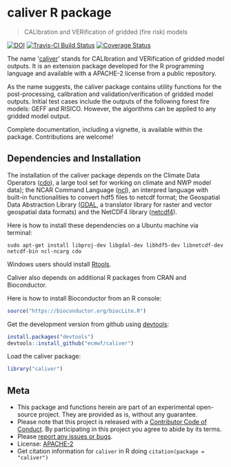 <!--
# Copyright 2016 European Centre for Medium-Range Weather Forecasts (ECMWF)
# This software is licensed under the terms of the Apache Licence Version 2.0 
# which can be obtained at http://www.apache.org/licenses/LICENSE-2.0. 
# In applying this licence, ECMWF does not waive the privileges and immunities 
# granted to it by virtue of its status as an intergovernmental organisation nor
# does it submit to any jurisdiction.
-->

# caliver R package

> CALIbration and VERification of gridded (fire risk) models

[![DOI](https://zenodo.org/badge/DOI/10.5281/zenodo.376613.svg)](https://doi.org/10.5281/zenodo.376613)
[![Travis-CI Build Status](https://travis-ci.org/ecmwf/caliver.svg?branch=master)](https://travis-ci.org/ecmwf/caliver)
[![Coverage Status](https://codecov.io/gh/ecmwf/caliver/master.svg)](https://codecov.io/github/ecmwf/caliver?branch=master)

The name '[caliver](https://github.com/ecmwf/caliver)' stands for CALIbration and VERification of gridded model outputs. It is an extension package developed for the R programming language and available with a APACHE-2 license from a public repository.

As the name suggests, the caliver package contains utility functions for the post-processing, calibration and validation/verification of gridded model outputs. Initial test cases include the outputs of the following forest fire models: GEFF and RISICO. However, the algorithms can be applied to any gridded model output.

Complete documentation, including a vignette, is available within the package. Contributions are welcome!

Dependencies and Installation
-----------------------------

The installation of the caliver package depends on the Climate Data Operators ([cdo](https://code.zmaw.de/projects/cdo/wiki)), a large tool set for working on climate and NWP model data); the NCAR Command Language ([ncl](https://www.ncl.ucar.edu/)), an interpred language with built-in functionalities to convert hdf5 files to netcdf format; the Geospatial Data Abstraction Library ([GDAL](http://www.gdal.org/), a translator library for raster and vector geospatial data formats) and the NetCDF4 library ([netcdf4](http://www.unidata.ucar.edu/software/netcdf/)).

Here is how to install these dependencies on a Ubuntu machine via terminal:

```
sudo apt-get install libproj-dev libgdal-dev libhdf5-dev libnetcdf-dev netcdf-bin ncl-ncarg cdo
```

Windows users should install [Rtools](https://cran.r-project.org/bin/windows/Rtools/). 

Caliver also depends on additional R packages from CRAN and Bioconductor. 

Here is how to install Bioconductor from an R console:

``` r
source("https://bioconductor.org/biocLite.R")
```

Get the development version from github using [devtools](https://github.com/hadley/devtools):

``` r
install.packages("devtools")
devtools::install_github("ecmwf/caliver")
```

Load the caliver package:

``` r
library("caliver")
```

Meta
----

-   This package and functions herein are part of an experimental open-source project. They are provided as is, without any guarantee.
-   Please note that this project is released with a [Contributor Code of Conduct](CONDUCT.md). By participating in this project you agree to abide by its terms.
-   Please [report any issues or bugs](https://github.com/ecmwf/caliver/issues).
-   License: [APACHE-2](LICENSE)
-   Get citation information for `caliver` in R doing `citation(package = "caliver")`
